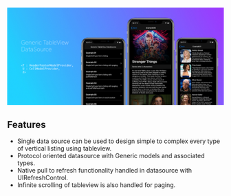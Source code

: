 <p align="center">
<img src="https://github.com//SandeepSpider811/Generic-TableView-DataSource/blob/master/GenericTableDataSource/Assets.xcassets/Poster.imageset/Poster.png?raw=true" alt="Poster.png" />
</p>

## Features

* Single data source can be used to design simple to complex every type of vertical listing using tableview.
* Protocol oriented datasource with Generic models and associated types.
* Native pull to refresh functionality handled in datasource with UIRefreshControl.
* Infinite scrolling of tableview is also handled for paging.

